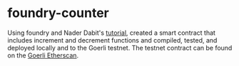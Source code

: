 # foundry-counter

Using foundry and Nader Dabit's [tutorial](https://www.youtube.com/watch?v=uelA2U9TbgM&t=1s), created a smart contract that includes increment and decrement functions and compiled, tested, and deployed locally and to the Goerli testnet. The testnet contract can be found on the [Goerli Etherscan](https://goerli.etherscan.io/address/0xa467d7526a9f955fdae1863554d2a09cf8f3ddab).
